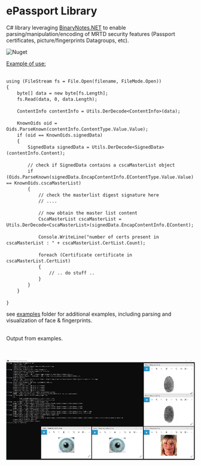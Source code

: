 # ePassport Library

C# library leveraging [BinaryNotes.NET](https://github.com/sylvain-prevost/BinaryNotes.NET) to enable parsing/manipulation/encoding of MRTD security features (Passport certificates, picture/fingerprints Datagroups, etc).  

![Nuget](https://img.shields.io/nuget/v/ePassportLibrary?label=Nuget%3A%20ePassportLibrary&style=plastic)  

<u>Example of use:</u>

```code

using (FileStream fs = File.Open(filename, FileMode.Open))
{
    byte[] data = new byte[fs.Length];
    fs.Read(data, 0, data.Length);

    ContentInfo contentInfo = Utils.DerDecode<ContentInfo>(data);

    KnownOids oid = Oids.ParseKnown(contentInfo.ContentType.Value.Value);
    if (oid == KnownOids.signedData)
    {
        SignedData signedData = Utils.DerDecode<SignedData>(contentInfo.Content);

        // check if SignedData contains a cscaMasterList object
        if (Oids.ParseKnown(signedData.EncapContentInfo.EContentType.Value.Value) == KnownOids.cscaMasterList)
        {
            // check the masterlist digest signature here
            // ....

            // now obtain the master list content
            CscaMasterList cscaMasterList = Utils.DerDecode<CscaMasterList>(signedData.EncapContentInfo.EContent);

            Console.WriteLine("number of certs present in cscaMasterList : " + cscaMasterList.CertList.Count);

            foreach (Certificate certificate in cscaMasterList.CertList)
            {
                // .. do stuff ..
            }
        }
    }

}

```

see [examples](examples/) folder for additional examples, including parsing and visualization of face & fingerprints.  


</br>
Output from examples.  
</br>
</br>
</br>

![Alt text](images/examples_output.jpg?raw=true "Title")

</br>
</br>



